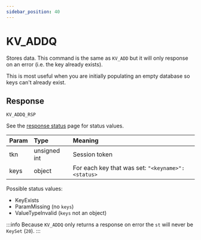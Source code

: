 ```yaml
---
sidebar_position: 40
---
```


# KV_ADDQ
Stores data. This command is the same as `KV_ADD` but it will only response on an error (i.e. the key already exists).

This is most useful when you are initially populating an empty database so keys can't already exist.


## Response

`KV_ADDQ_RSP`

See the [response status](./../Statuses) page for status values.


|Param|Type|Meaning|
|:---|:---|:---|
|tkn|unsigned int|Session token|
|keys|object|For each key that was set: `"<keyname>":<status>`|


Possible status values:

- KeyExists
- ParamMissing (no `keys`)
- ValueTypeInvalid (`keys` not an object)



:::info
Because `KV_ADDQ` only returns a response on error the `st` will never be `KeySet` (`20`).
:::
